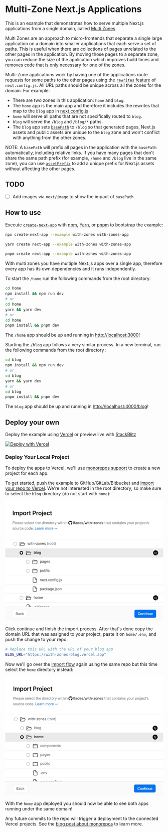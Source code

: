 # Multi-Zone Next.js Applications

This is an example that demonstrates how to serve multiple Next.js applications from a single domain, called [Multi Zones](https://nextjs.org/docs/advanced-features/multi-zones).

Multi Zones are an approach to micro-frontends that separate a single large application on a domain into smaller applications that each serve a set of paths.
This is useful when there are collections of pages unrelated to the other pages in the application. By moving those pages to a separate zone, you can reduce the size of the application which improves build times and removes code that is only necessary for one of the zones.

Multi-Zone applications work by having one of the applications route requests for some paths to the other pages using the [`rewrites` feature](https://nextjs.org/docs/pages/api-reference/config/next-config-js/rewrites) of `next.config.js`. All URL paths should be unique across all the zones for the domain. For example:

- There are two zones in this application: `home` and `blog`.
- The `home` app is the main app and therefore it includes the rewrites that map to the `blog` app in [next.config.js](home/next.config.js)
- `home` will serve all paths that are not specifically routed to `blog`.
- `blog` will serve the `/blog` and `/blog/*` paths.
- The `blog` app sets [`basePath`](https://nextjs.org/docs/app/api-reference/config/next-config-js/basePath) to `/blog` so that generated pages, Next.js assets and public assets are unique to the `blog` zone and won't conflict with anything from the other zones.

NOTE: A `basePath` will prefix all pages in the application with the `basePath` automatically, including relative links. If you have many pages that don't share the same path prefix (for example, `/home` and `/blog` live in the same zone), you can use [`assetPrefix`](https://nextjs.org/docs/app/api-reference/config/next-config-js/assetPrefix) to add a unique prefix for Next.js assets without affecting the other pages.

## TODO

- [ ] Add images via `next/image` to show the impact of `basePath`.

## How to use

Execute [`create-next-app`](https://github.com/vercel/next.js/tree/canary/packages/create-next-app) with [npm](https://docs.npmjs.com/cli/init), [Yarn](https://yarnpkg.com/lang/en/docs/cli/create/), or [pnpm](https://pnpm.io) to bootstrap the example:

```bash
npx create-next-app --example with-zones with-zones-app
```

```bash
yarn create next-app --example with-zones with-zones-app
```

```bash
pnpm create next-app --example with-zones with-zones-app
```

With multi zones you have multiple Next.js apps over a single app, therefore every app has its own dependencies and it runs independently.

To start the `/home` run the following commands from the root directory:

```bash
cd home
npm install && npm run dev
# or
cd home
yarn && yarn dev
# or
cd home
pnpm install && pnpm dev
```

The `/home` app should be up and running in [http://localhost:3000](http://localhost:3000)!

Starting the `/blog` app follows a very similar process. In a new terminal, run the following commands from the root directory :

```bash
cd blog
npm install && npm run dev
# or
cd blog
yarn && yarn dev
# or
cd blog
pnpm install && pnpm dev
```

The `blog` app should be up and running in [http://localhost:4000/blog](http://localhost:4000/blog)!

## Deploy your own

Deploy the example using [Vercel](https://vercel.com?utm_source=github&utm_medium=readme&utm_campaign=next-example) or preview live with [StackBlitz](https://stackblitz.com/github/vercel/next.js/tree/canary/examples/with-zones)

[![Deploy with Vercel](https://vercel.com/button)](https://vercel.com/new/clone?repository-url=https://github.com/vercel/next.js/tree/canary/examples/with-zones&project-name=with-zones&repository-name=with-zones)

### Deploy Your Local Project

To deploy the apps to Vercel, we'll use [monorepos support](https://vercel.com/blog/monorepos) to create a new project for each app.

To get started, push the example to GitHub/GitLab/Bitbucket and [import your repo to Vercel](https://vercel.com/new?utm_source=github&utm_medium=readme&utm_campaign=next-example). We're not interested in the root directory, so make sure to select the `blog` directory (do not start with `home`):

![Import flow for blog app](docs/import-blog.jpg)

Click continue and finish the import process. After that's done copy the domain URL that was assigned to your project, paste it on `home/.env`, and push the change to your repo:

```bash
# Replace this URL with the URL of your blog app
BLOG_URL="https://with-zones-blog.vercel.app"
```

Now we'll go over the [import flow](https://vercel.com/new?utm_source=github&utm_medium=readme&utm_campaign=next-example) again using the same repo but this time select the `home` directory instead:

![Import flow for home app](docs/import-home.jpg)

With the `home` app deployed you should now be able to see both apps running under the same domain!

Any future commits to the repo will trigger a deployment to the connected Vercel projects. See the [blog post about monorepos](https://vercel.com/blog/monorepos) to learn more.
